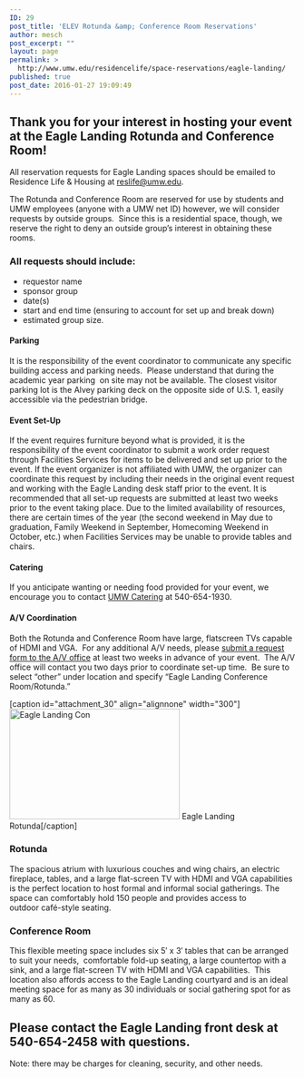 ```yaml
---
ID: 29
post_title: 'ELEV Rotunda &amp; Conference Room Reservations'
author: mesch
post_excerpt: ""
layout: page
permalink: >
  http://www.umw.edu/residencelife/space-reservations/eagle-landing/
published: true
post_date: 2016-01-27 19:09:49
---
```

<h2>Thank you for your interest in hosting your event at the Eagle Landing Rotunda and Conference Room!</h2>
All reservation requests for Eagle Landing spaces should be emailed to Residence Life &amp; Housing at <a href="mailto:reslife@umw.edu">reslife@umw.edu</a>.

The Rotunda and Conference Room are reserved for use by students and UMW employees (anyone with a UMW net ID) however, we will consider requests by outside groups.  Since this is a residential space, though, we reserve the right to deny an outside group’s interest in obtaining these rooms.
<h3>All requests should include:</h3>
<ul>
 	<li>requestor name</li>
 	<li>sponsor group</li>
 	<li>date(s)</li>
 	<li>start and end time (ensuring to account for set up and break down)</li>
 	<li>estimated group size.</li>
</ul>
<h4>Parking</h4>
It is the responsibility of the event coordinator to communicate any specific building access and parking needs.  Please understand that during the academic year parking  on site may not be available. The closest visitor parking lot is the Alvey parking deck on the opposite side of U.S. 1, easily accessible via the pedestrian bridge.
<h4>Event Set-Up</h4>
If the event requires furniture beyond what is provided, it is the responsibility of the event coordinator to submit a work order request through Facilities Services for items to be delivered and set up prior to the event. If the event organizer is not affiliated with UMW, the organizer can coordinate this request by including their needs in the original event request and working with the Eagle Landing desk staff prior to the event. It is recommended that all set-up requests are submitted at least two weeks prior to the event taking place. Due to the limited availability of resources, there are certain times of the year (the second weekend in May due to graduation, Family Weekend in September, Homecoming Weekend in October, etc.) when Facilities Services may be unable to provide tables and chairs.
<h4>Catering</h4>
If you anticipate wanting or needing food provided for your event, we encourage you to contact <a href="http://www.umwcatering.com/">UMW Catering</a> at 540-654-1930.
<h4>A/V Coordination</h4>
Both the Rotunda and Conference Room have large, flatscreen TVs capable of HDMI and VGA.  For any additional A/V needs, please <a href="http://adminfinance.umw.edu/events-av/events-av-request-form/">submit a request form to the A/V office</a> at least two weeks in advance of your event.  The A/V office will contact you two days prior to coordinate set-up time.  Be sure to select “other” under location and specify “Eagle Landing Conference Room/Rotunda.”

[caption id="attachment_30" align="alignnone" width="300"]<a href="http://www.umw.edu/residencelife/wp-content/uploads/sites/30/2016/01/Eagles-Nest-5.jpg" rel="attachment wp-att-30"><img class="size-medium wp-image-30" src="http://www.umw.edu/residencelife/wp-content/uploads/sites/30/2016/01/Eagles-Nest-5-300x195.jpg" alt="Eagle Landing Con" width="300" height="195" /></a> Eagle Landing Rotunda[/caption]
<h3><strong>Rotunda</strong></h3>
The spacious atrium with luxurious couches and wing chairs, an electric fireplace, tables, and a large flat-screen TV with HDMI and VGA capabilities is the perfect location to host formal and informal social gatherings. The space can comfortably hold 150 people and provides access to outdoor café-style seating.
<h3><strong>Conference Room</strong></h3>
This flexible meeting space includes six 5′ x 3′ tables that can be arranged to suit your needs,  comfortable fold-up seating, a large countertop with a sink, and a large flat-screen TV with HDMI and VGA capabilities.  This location also affords access to the Eagle Landing courtyard and is an ideal meeting space for as many as 30 individuals or social gathering spot for as many as 60.
<h2>Please contact the Eagle Landing front desk at 540-654-2458 with questions.</h2>
Note: there may be charges for cleaning, security, and other needs.